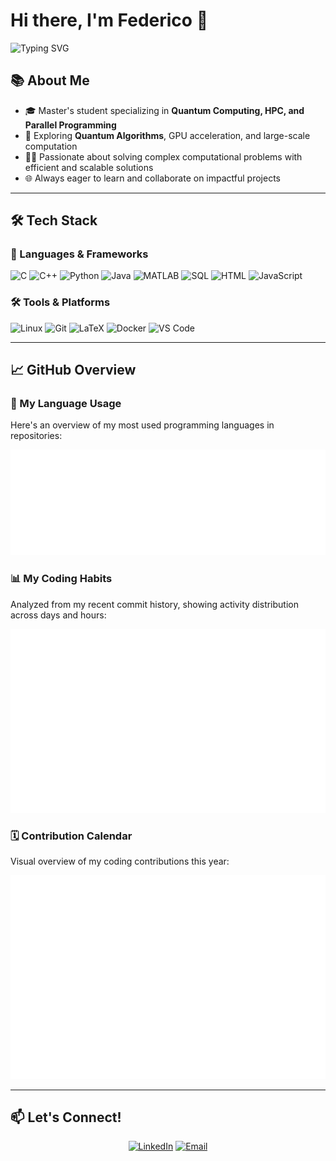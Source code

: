 # Hi there, I'm Federico 👋

![Typing SVG](https://readme-typing-svg.herokuapp.com?font=Fira%20Code&size=24&pause=1000&color=5ABEFF&center=true&vCenter=true&width=600&lines=Welcome+to+my+GitHub+profile!;Exploring+High+Performance+Computing+%7C+Algorithms+%7C+Software+Engineering)

## 📚 About Me
- 🎓 Master's student specializing in **Quantum Computing, HPC, and Parallel Programming**
- 🚀 Exploring **Quantum Algorithms**, GPU acceleration, and large-scale computation
- 🧑‍💻 Passionate about solving complex computational problems with efficient and scalable solutions
- 🌐 Always eager to learn and collaborate on impactful projects


---

## 🛠️ Tech Stack

### 🚀 Languages & Frameworks
<p>
  <img src="https://img.shields.io/badge/-C-00599C?logo=c&logoColor=white&style=flat-square" alt="C" /> 
  <img src="https://img.shields.io/badge/-C++-00599C?logo=cplusplus&logoColor=white&style=flat-square" alt="C++" /> 
  <img src="https://img.shields.io/badge/-Python-3776AB?logo=python&logoColor=white&style=flat-square" alt="Python" /> 
  <img src="https://img.shields.io/badge/-Java-007396?logo=openjdk&logoColor=white&style=flat-square" alt="Java" /> 
  <img src="https://img.shields.io/badge/-MATLAB-0076A8?logo=mathworks&logoColor=white&style=flat-square" alt="MATLAB" /> 
  <img src="https://img.shields.io/badge/-SQL-4479A1?logo=mysql&logoColor=white&style=flat-square" alt="SQL" /> 
  <img src="https://img.shields.io/badge/-HTML-E34F26?logo=html5&logoColor=white&style=flat-square" alt="HTML" /> 
  <img src="https://img.shields.io/badge/-JavaScript-F7DF1E?logo=javascript&logoColor=black&style=flat-square" alt="JavaScript" />
</p>

### 🛠️ Tools & Platforms
<p>
  <img src="https://img.shields.io/badge/-Linux-FCC624?logo=linux&logoColor=black&style=flat-square" alt="Linux" /> 
  <img src="https://img.shields.io/badge/-Git-F05032?logo=git&logoColor=white&style=flat-square" alt="Git" /> 
  <img src="https://img.shields.io/badge/-LaTeX-008080?logo=latex&logoColor=white&style=flat-square" alt="LaTeX" /> 
  <img src="https://img.shields.io/badge/-Docker-2496ED?logo=docker&logoColor=white&style=flat-square" alt="Docker" /> 
  <img src="https://img.shields.io/badge/-VS%20Code-007ACC?logo=visualstudiocode&logoColor=white&style=flat-square" alt="VS Code" />
</p>

---

## 📈 GitHub Overview


### 🚀 My Language Usage
Here's an overview of my most used programming languages in repositories:

![Languages](./metrics.plugin.languages.indepth.svg)



### 📊 My Coding Habits
Analyzed from my recent commit history, showing activity distribution across days and hours:

![Coding Habits](./metrics.plugin.habits.charts.svg)


### 🗓️ Contribution Calendar
Visual overview of my coding contributions this year:

![Calendar](./metrics-calendar.svg)


---

## 📫 Let's Connect!

<p align="center">
  <a href="https://www.linkedin.com/in/your-profile/"><img src="https://img.shields.io/badge/LinkedIn-0A66C2?logo=linkedin&logoColor=white" alt="LinkedIn" /></a>
  <a href="mailto:your.email@example.com"><img src="https://img.shields.io/badge/Email-D14836?logo=gmail&logoColor=white" alt="Email" /></a>
</p>
